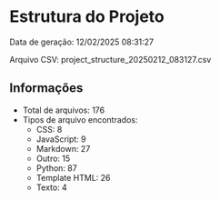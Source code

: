 # Estrutura do Projeto

Data de geração: 12/02/2025 08:31:27

Arquivo CSV: project_structure_20250212_083127.csv

## Informações

- Total de arquivos: 176
- Tipos de arquivo encontrados:
  - CSS: 8
  - JavaScript: 9
  - Markdown: 27
  - Outro: 15
  - Python: 87
  - Template HTML: 26
  - Texto: 4
